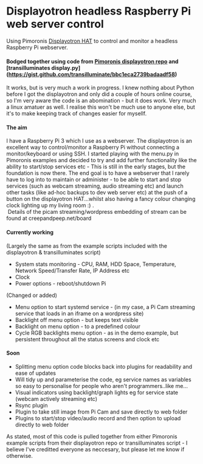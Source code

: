 # Displayotron headless Raspberry Pi web server control
Using Pimoronis [Displayotron HAT](https://shop.pimoroni.com/products/display-o-tron-hat) to control and monitor a headless Raspberry Pi webserver.  

#### Bodged together using code from [Pimoronis displayotron repo](../../../../pimoroni/dot3k) and [transilluminates display.py] (https://gist.github.com/transilluminate/bbc1eca2739badaadf58)

It works, but is very much a work in progress.  I knew nothing about Python before I got the displayotron and only did a couple of hours online course, so I'm very aware the code is an abomination - but it does work.  Very much a linux amatuer as well.  I realise this won't be much use to anyone else, but it's to make keeping track of changes easier for mysellf.

#### The aim

I have a Raspberry Pi 3 which I use as a webserver.  The displayotron is an excellent way to control/monitor a Raspberry Pi without connecting a monitor/keyboard or using SSH.  I started playing with the menu.py in Pimoronis examples and decided to try and add further functionality like the ability to start/stop services etc - This is still in the early stages, but the foundation is now there.  The end goal is to have a webserver that I rarely have to log into to maintain or administer - to be able to start and stop services (such as webcam streaming, audio streaming etc) and launch other tasks (like ad-hoc backups to dev web server etc) at the push of a button on the displayotron HAT...whilst also having a fancy colour changing clock lighting up my living room :) .  
 Details of the picam streaming/wordpress embedding of stream can be found at creepandpeep.net/board
#### Currently working
(Largely the same as from the example scripts included with the displayotron & transilluminates script)
* System stats monitoring - CPU, RAM, HDD Space, Temperature, Network Speed/Transfer Rate, IP Address etc
* Clock
* Power options - reboot/shutdown Pi

(Changed or added)
* Menu option to start systemd service - (in my case, a Pi Cam streaming service that loads in an iframe on a wordpress site)
* Backlight off menu option - but keeps text visible
* Backlight on menu option - to a predefined colour
* Cycle RGB backlights menu option - as in the demo example, but persistent throughout all the status screens and clock etc

#### Soon
* Splitting menu option code blocks back into plugins for readability and ease of updates
* Will tidy up and parameterise the code, eg service names as variables so easy to personalise for people who aren't programmers..like me...
* Visual indicators using backlight/graph lights eg for service state (webcam actively streaming etc)
* Rsync plugin
* Plugin to take still image from Pi Cam and save directly to web folder
* Plugins to start/stop video/audio record and then option to upload directly to web folder

As stated, most of this code is pulled together from either Pimoronis example scripts from their displayotron repo or transilluminates script - I believe I've creditted everyone as neccesary, but please let me know if otherwise.


